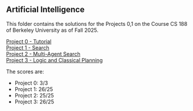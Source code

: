## Artificial Intelligence

This folder contains the solutions for the Projects 0,1 on the Course CS 188 of Berkeley University as of Fall 2025.

[Project 0 - Tutorial](https://inst.eecs.berkeley.edu/~cs188/fa25/projects/proj0/)<br>
[Project 1 - Search](https://inst.eecs.berkeley.edu/~cs188/fa25/projects/proj1/)<br>
[Project 2 - Multi-Agent Search](https://inst.eecs.berkeley.edu/~cs188/fa25/projects/proj2/)<br>
[Project 3 - Logic and Classical Planning](https://inst.eecs.berkeley.edu/~cs188/fa25/projects/proj3/)<br>
<!--[Project 4 - Ghostbusters](https://inst.eecs.berkeley.edu/~cs188/sp24/projects/proj4/)<br>
[Project 5 - Machine Learning](https://inst.eecs.berkeley.edu/~cs188/sp24/projects/proj5/)<br>
[Project 6 - Reinforcement Learning](https://inst.eecs.berkeley.edu/~cs188/sp24/projects/proj6/) -->

The scores are:
- Project 0: 3/3
- Project 1: 26/25
- Project 2: 25/25
- Project 3: 26/25
<!-- - Project 4: 20/20
- Project 5: 25/25
- Project 6: 21/25 -->
